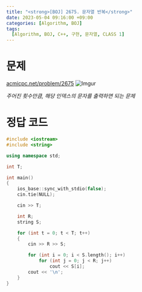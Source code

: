 ```yaml
---
title: "<strong>[BOJ] 2675. 문자열 반복</strong>"
date: 2023-05-04 09:16:00 +09:00
categories: [Algorithm, BOJ]
tags:
  [Algorithm, BOJ, C++, 구현, 문자열, CLASS 1]
---
```

# **문제**
[acmicpc.net/problem/2675](https://www.acmicpc.net/problem/2675)
![Imgur](https://i.imgur.com/RZcWr4o.png)

*주어진 횟수만큼, 해당 인덱스의 문자를 출력하면 되는 문제*

# **정답 코드**
```c++
#include <iostream>
#include <string>

using namespace std;

int T;

int main()
{
    ios_base::sync_with_stdio(false);
    cin.tie(NULL);

    cin >> T;

    int R;
    string S;

    for (int t = 0; t < T; t++)
    {
        cin >> R >> S;

        for (int i = 0; i < S.length(); i++)
            for (int j = 0; j < R; j++)
                cout << S[i];
        cout << '\n';
    }
}
```
